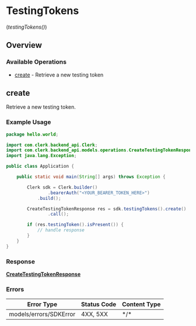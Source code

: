 # TestingTokens
(*testingTokens()*)

## Overview

### Available Operations

* [create](#create) - Retrieve a new testing token

## create

Retrieve a new testing token.

### Example Usage

```java
package hello.world;

import com.clerk.backend_api.Clerk;
import com.clerk.backend_api.models.operations.CreateTestingTokenResponse;
import java.lang.Exception;

public class Application {

    public static void main(String[] args) throws Exception {

        Clerk sdk = Clerk.builder()
                .bearerAuth("<YOUR_BEARER_TOKEN_HERE>")
            .build();

        CreateTestingTokenResponse res = sdk.testingTokens().create()
                .call();

        if (res.testingToken().isPresent()) {
            // handle response
        }
    }
}
```

### Response

**[CreateTestingTokenResponse](../../models/operations/CreateTestingTokenResponse.md)**

### Errors

| Error Type             | Status Code            | Content Type           |
| ---------------------- | ---------------------- | ---------------------- |
| models/errors/SDKError | 4XX, 5XX               | \*/\*                  |